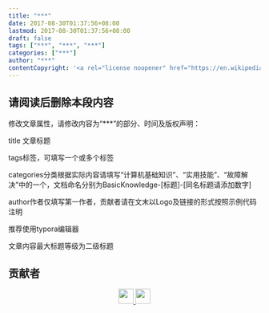 ```yaml
---
title: "***"
date: 2017-08-30T01:37:56+08:00
lastmod: 2017-08-30T01:37:56+08:00
draft: false
tags: ["***", "***", "***"]
categories: ["***"]
author: "***"
contentCopyright: '<a rel="license noopener" href="https://en.wikipedia.org/wiki/Wikipedia:Text_of_Creative_Commons_Attribution-ShareAlike_3.0_Unported_License" target="_blank">Creative Commons Attribution-ShareAlike License</a>'
---
```


<!--上述为文章属性，请修改内容为“***”的部分、时间及版权声明
title 文章标题
tags标签，可填写一个或多个标签
categories分类根据实际内容请填写“计算机基础知识”、“实用技能”、“故障解决”中的一个
author作者仅填写第一作者，贡献者请在文末以Logo及链接的形式按照示例代码注明
推荐使用typora编辑器
-->

<!--文章内容最大标题等级为二级标题-->



## 请阅读后删除本段内容  
修改文章属性，请修改内容为“***”的部分、时间及版权声明：       

title 文章标题   

tags标签，可填写一个或多个标签    

categories分类根据实际内容请填写“计算机基础知识”、“实用技能”、“故障解决”中的一个，文档命名分别为BasicKnowledge-[标题]-[同名标题请添加数字]    

author作者仅填写第一作者，贡献者请在文末以Logo及链接的形式按照示例代码注明     

推荐使用typora编辑器     

文章内容最大标题等级为二级标题    



## 贡献者

<center class="half">
  <a href="www.baidu.com">
    <img src="图片链接" width="30"/>
  </a>
  <a>  
  	<img src="http://yyy.jpg" width="30"/>
  </a>
</center>

